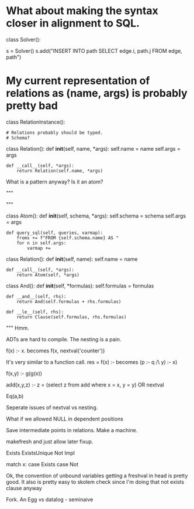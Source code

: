 
# What about making the syntax closer in alignment to SQL.
class Solver():


s = Solver()
s.add("INSERT INTO path SELECT edge.i, path.j FROM edge, path")


# My current representation of relations as (name, args) is probably pretty bad
class RelationInstance():

    # Relations probably should be typed.
    # Schema?


class Relation():
    def __init__(self, name, *args):
        self.name = name
        self.args = args

    def __call__(self, *args):
        return Relation(self.name, *args)


What is a pattern anyway? Is it an atom?


"""

"""


class Atom():
    def __init__(self, schema, *args):
        self.schema = schema
        self.args = args

    def query_sql(self, queries, varmap):
        froms += f"FROM {self.schema.name} AS "
        for n in self.args:
            varmap +=


class Relation():
    def __init__(self, name):
        self.name = name

    def __call__(self, *args):
        return Atom(self, *args)


class And():
    def __init__(self, *formulas):
        self.formulas = formulas

    def __and__(self, rhs):
        return And(self.formulas + rhs.formulas)

    def __le__(self, rhs):
        return Clause(self.formulas, rhs.formulas)


"""
Hmm.

ADTs are hard to compile. The nesting is a pain.

f(x) :- x.
becomes
f(x, nextval('counter'))

It's very similar to a function call.
res = f(x) :- 
becomes 
(p :- q /\ y) :- x)

f(x,y) :- g(g(x))

add(x,y,z) :- z = (select z from add where x = x, y = y) OR nextval

Eq(a,b)

Seperate issues of nextval vs nesting.

What if we allowed NULL in dependent positions

Save intermediate points in relations.
Make a machine.

makefresh and just allow later fixup.

Exists
ExistsUnique
Not
Impl

match x:
    case Exists
    case Not
    

Ok, the convention of unbound variables getting a freshval in head is pretty good.
It also is pretty easy to skolem check since I'm doing that not exists clause anyway

Fork.
An Egg 
vs datalog - seminaive

